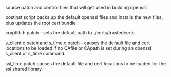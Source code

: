 source patch and control files that will get used in building openssl

postinst script backs up the default openssl files and installs the new files, plus updates the root cert bundle

cryptlib.h.patch - sets the default path to ./certs/trustedcerts

s_client.c.patch and s_time.c.patch - causes the default file and cert locations to be loaded if no CAfile
or CApath is set during an openssl s_client or s_time command.

ssl_lib.c.patch causes the default file and cert locations to be loaded for the ssl shared library

